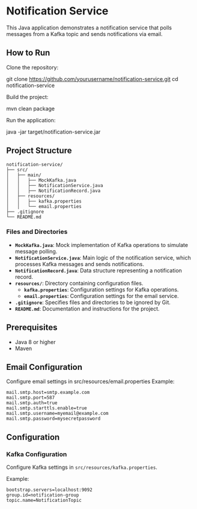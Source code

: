 # Notification Service

This Java application demonstrates a notification service that polls messages from a Kafka topic and sends notifications via email.

## How to Run

Clone the repository:

git clone https://github.com/yourusername/notification-service.git
cd notification-service

Build the project:

mvn clean package

Run the application:

java -jar target/notification-service.jar

## Project Structure

```plaintext
notification-service/
├── src/
│   ├── main/
│   │   ├── MockKafka.java
│   │   ├── NotificationService.java
│   │   ├── NotificationRecord.java
│   ├── resources/
│   │   ├── kafka.properties
│   │   └── email.properties
├── .gitignore
└── README.md
```

### Files and Directories

- **`MockKafka.java`**: Mock implementation of Kafka operations to simulate message polling.
- **`NotificationService.java`**: Main logic of the notification service, which processes Kafka messages and sends notifications.
- **`NotificationRecord.java`**: Data structure representing a notification record.
- **`resources/`**: Directory containing configuration files.
  - **`kafka.properties`**: Configuration settings for Kafka operations.
  - **`email.properties`**: Configuration settings for the email service.
- **`.gitignore`**: Specifies files and directories to be ignored by Git.
- **`README.md`**: Documentation and instructions for the project.

## Prerequisites

- Java 8 or higher
- Maven

## Email Configuration

Configure email settings in src/resources/email.properties
Example: 
```
mail.smtp.host=smtp.example.com
mail.smtp.port=587
mail.smtp.auth=true
mail.smtp.starttls.enable=true
mail.smtp.username=myemail@example.com
mail.smtp.password=mysecretpassword
```

## Configuration

### Kafka Configuration

Configure Kafka settings in `src/resources/kafka.properties`.

Example:

```properties
bootstrap.servers=localhost:9092
group.id=notification-group
topic.name=NotificationTopic
```
